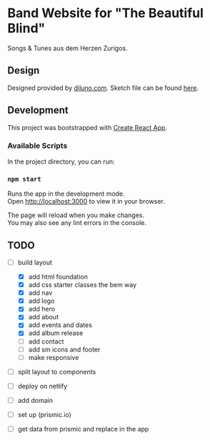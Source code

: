 # Band Website for "The Beautiful Blind"
Songs & Tunes aus dem Herzen Zurigos.


## Design
Designed provided by [diluno.com](https://www.diluno.com/).
Sketch file can be found [here](https://www.sketch.com/s/21e3c106-669d-434b-8c2b-f86d3dee3503/a/ygaV9Rz).


## Development
This project was bootstrapped with [Create React App](https://github.com/facebook/create-react-app).
### Available Scripts

In the project directory, you can run:
### `npm start`

Runs the app in the development mode.\
Open [http://localhost:3000](http://localhost:3000) to view it in your browser.

The page will reload when you make changes.\
You may also see any lint errors in the console.


## TODO
- [ ] build layout
    - [x] add html foundation
    - [x] add css starter classes the bem way
    - [x] add nav
    - [x] add logo
    - [x] add hero
    - [x] add about
    - [x] add events and dates
    - [x] add album release
    - [ ] add contact
    - [ ] add sm icons and footer
    - [ ] make responsive
- [ ] split layout to components
- [ ] deploy on netlify
- [ ] add domain
- [ ] set up (prismic.io)
- [ ] get data from prismic and replace in the app

